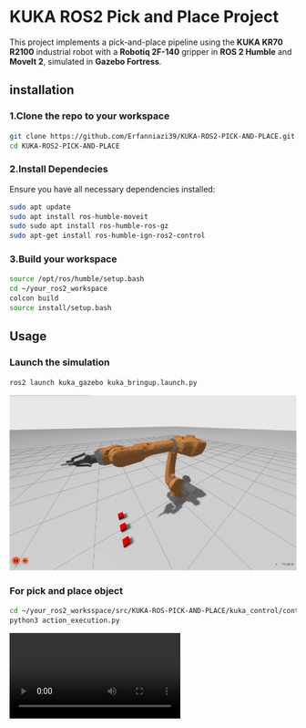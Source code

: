 # KUKA ROS2 Pick and Place Project

This project implements a pick-and-place pipeline using the **KUKA KR70 R2100** industrial robot with a **Robotiq 2F-140** gripper in **ROS 2 Humble** and **MoveIt 2**, simulated in **Gazebo Fortress**.

## installation
### 1.Clone the repo to your workspace
```bash
git clone https://github.com/Erfanniazi39/KUKA-ROS2-PICK-AND-PLACE.git
cd KUKA-ROS2-PICK-AND-PLACE
```

### 2.Install Dependecies
Ensure you have all necessary dependencies installed:

```bash
sudo apt update
sudo apt install ros-humble-moveit
sudo sudo apt install ros-humble-ros-gz
sudo apt-get install ros-humble-ign-ros2-control
```

### 3.Build your workspace

```bash
source /opt/ros/humble/setup.bash
cd ~/your_ros2_workspace
colcon build
source install/setup.bash
```

## Usage

### Launch the simulation 
```bash
ros2 launch kuka_gazebo kuka_bringup.launch.py
```

![Robot Setup](media/kuka.png)

### For pick and place object

```bash
cd ~/your_ros2_worksspace/src/KUKA-ROS-PICK-AND-PLACE/kuka_control/control_scripts/scripts
python3 action_execution.py
```
![Robot demo](media/demo1.mp4)





